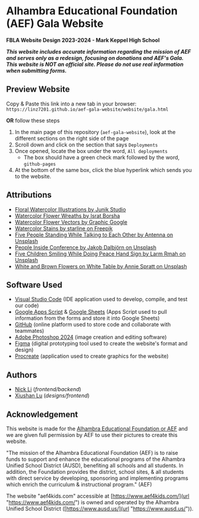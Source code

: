 # Alhambra Educational Foundation (AEF) Gala Website
**FBLA Website Design 2023-2024 - Mark Keppel High School**

***This website includes accurate information regarding the mission of AEF and serves only as a redesign, focusing on donations and AEF's Gala. This website is NOT an official site. Please do not use real information when submitting forms.***
## Preview Website
Copy & Paste this link into a new tab in your browser: `https://linz7201.github.io/aef-gala-website/website/gala.html`

**OR** follow these steps
1. In the main page of this repository (`aef-gala-website`), look at the different sections on the right side of the page
2. Scroll down and click on the section that says `Deployments`
3. Once opened, locate the box under the word, `All deployments`
   - The box should have a green check mark followed by the word, `github-pages`
4. At the bottom of the same box, click the blue hyperlink which sends you to the website.

## Attributions
- [Floral Watercolor Illustrations  by Junik Studio](url "https://www.behance.net/JunikStudio")
- [Watercolor Flower Wreaths by Israt Borsha](url "https://www.behance.net/ijborshae157")
- [Watercolor Flower Vectors by Graphic Google](url "https://graphicgoogle.com/download/9-free-watercolor-flower-vectors-for-designers/")
- [Watercolor Stains by starline on Freepik](url "https://www.freepik.com/author/starline")
- [Five People Standing While Talking to Each Other by Antenna on Unsplash](url "https://unsplash.com/photos/five-person-standing-while-talking-each-other-ZDN-G1xBWHY")
- [People Inside Conference by Jakob Dalbjörn on Unsplash](url "https://unsplash.com/photos/people-inside-conference-cuKJre3nyYc")
- [Five Children Smiling While Doing Peace Hand Sign by Larm Rmah on Unsplash](url "https://unsplash.com/photos/five-children-smiling-while-doing-peace-hand-sign-AEaTUnvneik")
- [White and Brown Flowers on White Table by Annie Spratt on Unsplash](url "https://unsplash.com/photos/white-and-brown-flowers-on-white-table-TQSB-suJu1k")
  
## Software Used
- [Visual Studio Code](url "https://code.visualstudio.com/") (IDE application used to develop, compile, and test our code)
- [Google Apps Script](url "https://www.google.com/script/start/") & [Google Sheets](url "https://www.google.com/sheets/about/") (Apps Script used to pull information from the forms and store it into Google Sheets)
- [GitHub](url "https://github.com/") (online platform used to store code and collaborate with teammates)
- [Adobe Photoshop 2024](url "https://www.adobe.com/products/photoshop.html") (image creation and editing software)
- [Figma](url "https://www.figma.com/") (digital prototyping tool used to create the website's format and design)
- [Procreate](url "https://procreate.com/") (application used to create graphics for the website)

## Authors
- [Nick Li](url "https://github.com/linz7201") (*frontend/backend*)
- [Xiushan Lu](url "https://github.com/xiushanlu") (*designs/frontend*)

## Acknowledgement
This website is made for the [Alhambra Educational Foundation or AEF](url "https://www.aef4kids.com/") and we are given full permission by AEF to use their pictures to create this website.

"The mission of the Alhambra Educational Foundation (AEF) is to raise funds to support and enhance the educational programs of the Alhambra Unified School District (AUSD), benefiting all schools and all students. In addition, the Foundation provides the district, school sites, & all students with direct service by developing, sponsoring and implementing programs which enrich the curriculum & instructional program." (AEF)

The website "aef4kids.com" accessible at [https://www.aef4kids.com/](url "https://www.aef4kids.com/") is owned and operated by the Alhambra Unified School District ([https://www.ausd.us/](url "https://www.ausd.us/")).
